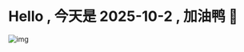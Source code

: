 
# Hello , 今天是 2025-10-2 , 加油鸭 🤭

![img](https://v1.jinrishici.com/all.svg?font-size=18&spacing=4)

